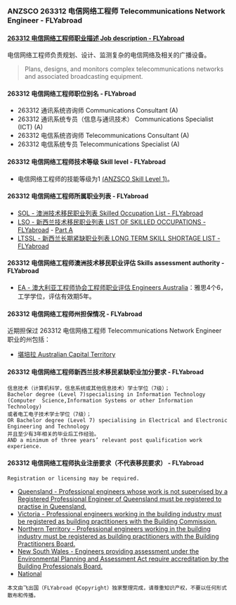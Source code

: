 ### ANZSCO 263312 电信网络工程师 Telecommunications Network Engineer - FLYabroad ###

####  [263312 电信网络工程师职业描述 Job description - FLYabroad](http://www.flyabroadvisa.com/anzsco/2633.html#263312)

电信网络工程师负责规划、设计、监测复杂的电信网络及相关的广播设备。

> Plans, designs, and monitors complex telecommunications networks and associated broadcasting equipment.

#### 263312 电信网络工程师职位别名 - FLYabroad
 
- 263312	 通讯系统咨询师 Communications Consultant (A)
- 263312 通讯系统专员（信息与通讯技术） Communications Specialist (ICT) (A)
- 263312 电信系统咨询师 Telecommunications Consultant (A)
- 263312 电信系统专员 Telecommunications Specialist (A)

#### 263312 电信网络工程师技术等级 Skill level - FLYabroad

- 电信网络工程师的技能等级为1 [(ANZSCO Skill Level 1)](http://www.flyabroadvisa.com/anzsco/)。

#### 263312 电信网络工程师所属职业列表 - FLYabroad

- [SOL - 澳洲技术移民职业列表 Skilled Occupation List - FLYabroad](http://www.flyabroadvisa.com/sol/)
- [LSO - 新西兰技术移民职业列表 LIST OF SKILLED OCCUPATIONS - FLYabroad](http://nz.flyabroadvisa.com/lso/) - [Part A](parta)
- [LTSSL - 新西兰长期紧缺职业列表 LONG TERM SKILL SHORTAGE LIST - FLYabroad](http://nz.flyabroadvisa.com/work-residence/ltssl.html)

#### 263312 电信网络工程师澳洲技术移民职业评估 Skills assessment authority - FLYabroad

- [EA - 澳大利亚工程师协会工程师职业评估 Engineers Australia](http://www.flyabroadvisa.com/ass/ea.html)：雅思4个6，工学学位，评估有效期5年。

#### 263312 电信网络工程师州担保情况 - FLYabroad

近期担保过 263312 电信网络工程师 Telecommunications Network Engineer 职业的州包括：

- [堪培拉 Australian Capital Territory](http://www.flyabroadvisa.com/zdb/act.html)

#### 263312 电信网络工程师新西兰技术移民紧缺职业加分要求 - FLYabroad

    信息技术（计算机科学，信息系统或其他信息技术）学士学位（7级）；
    Bachelor degree (Level 7)specialising in Information Technology (Computer  Science,Information Systems or other Information Technology) 
    或者电工电子技术学士学位（7级）；
    OR Bachelor degree (Level 7) specialising in Electrical and Electronic  Engineering and Technology 
    并且至少有3年相关的毕业后工作经验。
    AND a minimum of three years’ relevant post qualification work experience.

#### 263312 电信网络工程师执业注册要求（不代表移民要求） - FLYabroad

    Registration or licensing may be required.

- [Queensland - Professional engineers whose work is not supervised by a Registered Professional Engineer of Queensland must be registered to practise in Queensland.  ](http://www.bpeq.qld.gov.au/iMIS15/BPEQ/)
- [Victoria - Professional engineers working in the building industry must be registered as building practitioners with the Building Commission.](http://www.buildingcommission.com.au/)
- [Northern Territory - Professional engineers working in the building industry must be registered as building practitioners with the Building Practitioners Board.](http://www.bpb.nt.gov.au/practitioners.shtml)
- [New South Wales - Engineers providing assessment under the Environmental Planning and Assessment Act require accreditation by the Building Professionals Board.](http://www.bpb.nsw.gov.au/)
- [National ](http://www.engineersaustralia.org.au/nerb)

`本文由飞出国（FLYabroad @Copyright）独家整理完成，请尊重知识产权，不要以任何形式散布和传播。`